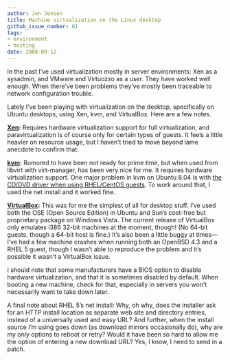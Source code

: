 ```yaml
---
author: Jon Jensen
title: Machine virtualization on the Linux desktop
github_issue_number: 61
tags:
- environment
- hosting
date: 2008-09-12
---
```




In the past I’ve used virtualization mostly in server environments: Xen as a sysadmin, and VMware and Virtuozzo as a user. They have worked well enough. When there’ve been problems they’ve mostly been traceable to network configuration trouble.

Lately I’ve been playing with virtualization on the desktop, specifically on Ubuntu desktops, using Xen, kvm, and VirtualBox. Here are a few notes.

**[Xen](https://www.xenproject.org/):** Requires hardware virtualization support for full virtualization, and paravirtualization is of course only for certain types of guests. It feels a little heavier on resource usage, but I haven’t tried to move beyond lame anecdote to confirm that.

**[kvm](https://www.linux-kvm.org/page/Main_Page):** Rumored to have been not ready for prime time, but when used from libvirt with virt-manager, has been very nice for me. It requires hardware virtualization support. One major problem in kvm on Ubuntu 8.04 is with [the CD/DVD driver when using RHEL/CentOS guests](https://bugs.launchpad.net/ubuntu/+source/kvm/+bug/239355). To work around that, I used the net install and it worked fine.

**[VirtualBox](https://www.virtualbox.org/):** This was for me the simplest of all for desktop stuff. I’ve used both the OSE (Open Source Edition) in Ubuntu and Sun’s cost-free but proprietary package on Windows Vista. The current release of VirtualBox only emulates i386 32-bit machines at the moment, though! (No 64-bit guests, though a 64-bit host is fine.) It’s also been a little buggy at times—​I’ve had a few machine crashes when running both an OpenBSD 4.3 and a RHEL 5 guest, though I wasn’t able to reproduce the problem and it’s possible it wasn’t a VirtualBox issue.

I should note that some manufacturers have a BIOS option to disable hardware virtualization, and that it is sometimes disabled by default. When booting a new machine, check for that, especially in servers you won’t necessarily want to take down later.

A final note about RHEL 5’s net install: Why, oh why, does the installer ask for an HTTP install location as separate web site and directory entries, instead of a universally used and easy URL? And further, when the install source I’m using goes down (as download mirrors occasionally do), why are my only options to reboot or retry? Would it have been so hard to allow me the option of entering a new download URL? Yes, I know, I need to send in a patch.


